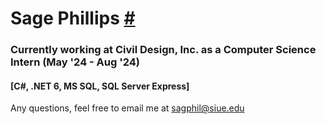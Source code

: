 # Sage Phillips [#](../)

### Currently working at Civil Design, Inc. as a Computer Science Intern (May '24 - Aug '24)
#### [C#, .NET 6, MS SQL, SQL Server Express]

Any questions, feel free to email me at [sagphil@siue.edu](mailto:sagphil@siue.edu)

